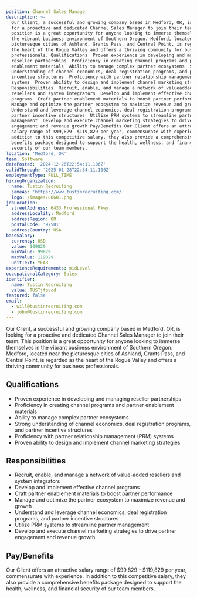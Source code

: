```yaml
---
position: Channel Sales Manager
description: >-
  Our Client, a successful and growing company based in Medford, OR, is looking
  for a proactive and dedicated Channel Sales Manager to join their team. This
  position is a great opportunity for anyone looking to immerse themselves in
  the vibrant business environment of Southern Oregon. Medford, located near the
  picturesque cities of Ashland, Grants Pass, and Central Point, is regarded as
  the heart of the Rogue Valley and offers a thriving community for business
  professionals. Qualifications  Proven experience in developing and managing
  reseller partnerships  Proficiency in creating channel programs and partner
  enablement materials  Ability to manage complex partner ecosystems  Strong
  understanding of channel economics, deal registration programs, and partner
  incentive structures  Proficiency with partner relationship management (PRM)
  systems  Proven ability to design and implement channel marketing strategies
  Responsibilities  Recruit, enable, and manage a network of valueadded
  resellers and system integrators  Develop and implement effective channel
  programs  Craft partner enablement materials to boost partner performance 
  Manage and optimize the partner ecosystem to maximize revenue and growth 
  Understand and leverage channel economics, deal registration programs, and
  partner incentive structures  Utilize PRM systems to streamline partner
  management  Develop and execute channel marketing strategies to drive partner
  engagement and revenue growth Pay/Benefits Our Client offers an attractive
  salary range of $99,829  $119,829 per year, commensurate with experience. In
  addition to this competitive salary, they also provide a comprehensive
  benefits package designed to support the health, wellness, and financial
  security of our team members.
location: 'Medford, OR'
team: Software
datePosted: '2024-12-26T22:54:11.106Z'
validThrough: '2025-01-28T22:54:11.106Z'
employmentType: FULL_TIME
hiringOrganization:
  name: Tustin Recruiting
  sameAs: 'https://www.tustinrecruiting.com/'
  logo: /images/LOGO1.png
jobLocation:
  streetAddress: 6433 Professional Pkwy.
  addressLocality: Medford
  addressRegion: OR
  postalCode: '97501'
  addressCountry: USA
baseSalary:
  currency: USD
  value: 109829
  minValue: 99829
  maxValue: 119829
  unitText: YEAR
experienceRequirements: midLevel
occupationalCategory: Sales
identifier:
  name: Tustin Recruiting
  value: TUSTjfpvcd
featured: false
email:
  - will@tustinrecruiting.com
  - john@tustinrecruiting.com
---
```




Our Client, a successful and growing company based in Medford, OR, is looking for a proactive and dedicated Channel Sales Manager to join their team. This position is a great opportunity for anyone looking to immerse themselves in the vibrant business environment of Southern Oregon. Medford, located near the picturesque cities of Ashland, Grants Pass, and Central Point, is regarded as the heart of the Rogue Valley and offers a thriving community for business professionals.

## Qualifications

- Proven experience in developing and managing reseller partnerships
- Proficiency in creating channel programs and partner enablement materials
- Ability to manage complex partner ecosystems
- Strong understanding of channel economics, deal registration programs, and partner incentive structures
- Proficiency with partner relationship management (PRM) systems
- Proven ability to design and implement channel marketing strategies

## Responsibilities

- Recruit, enable, and manage a network of value-added resellers and system integrators
- Develop and implement effective channel programs
- Craft partner enablement materials to boost partner performance
- Manage and optimize the partner ecosystem to maximize revenue and growth
- Understand and leverage channel economics, deal registration programs, and partner incentive structures
- Utilize PRM systems to streamline partner management
- Develop and execute channel marketing strategies to drive partner engagement and revenue growth

## Pay/Benefits

Our Client offers an attractive salary range of $99,829 - $119,829 per year, commensurate with experience. In addition to this competitive salary, they also provide a comprehensive benefits package designed to support the health, wellness, and financial security of our team members.
